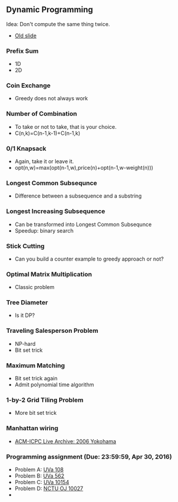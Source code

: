## Dynamic Programming

Idea: Don't compute the same thing twice.
+   [Old slide](PSPT_lec12_dp.pdf)

### Prefix Sum

+   1D
+   2D

### Coin Exchange

+   Greedy does not always work

### Number of Combination

+   To take or not to take, that is your choice.
+   C(n,k)=C(n-1,k-1)+C(n-1,k)

### 0/1 Knapsack

+   Again, take it or leave it.
+   opt(n,w)=max(opt(n-1,w),price(n)+opt(n-1,w-weight(n)))

### Longest Common Subsequnce

+   Difference between a subsequence and a substring

### Longest Increasing Subsequence

+   Can be transformed into Longest Common Subsequnce
+   Speedup: binary search

### Stick Cutting

+   Can you build a counter example to greedy approach or not?

### Optimal Matrix Multiplication

+   Classic problem

### Tree Diameter

+   Is it DP?

### Traveling Salesperson Problem

+   NP-hard
+   Bit set trick

### Maximum Matching

+   Bit set trick again
+   Admit polynomial time algorithm
   
### 1-by-2 Grid Tiling Problem

+   More bit set trick

### Manhattan wiring

+   [ACM-ICPC Live Archive: 2006 Yokohama](https://icpcarchive.ecs.baylor.edu/external/36/3620.pdf)

### Programming assignment (Due: 23:59:59, Apr 30, 2016)

+   Problem A: [UVa 108](https://uva.onlinejudge.org/external/1/108.pdf)
+   Problem B: [UVa 562](https://uva.onlinejudge.org/external/5/562.pdf)
+   Problem C: [UVa 10154](https://uva.onlinejudge.org/external/101/10154.pdf)
+   Problem D: [NCTU OJ 10027](https://oj.nctu.me/groups/1/problems/10027/)
+   